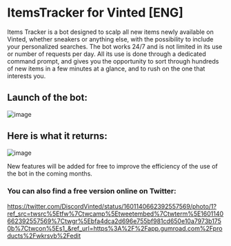 # ItemsTracker for Vinted [ENG]
Items Tracker is a bot designed to scalp all new items newly available on Vinted, whether sneakers or anything else, with the possibility to include your personalized searches. The bot works 24/7 and is not limited in its use or number of requests per day. All its use is done through a dedicated command prompt, and gives you the opportunity to sort through hundreds of new items in a few minutes at a glance, and to rush on the one that interests you.

## Launch of the bot:
![image](https://public-files.gumroad.com/ib5jebm912cxfqbek198du4m597k)
## Here is what it returns:

![image](https://public-files.gumroad.com/ok4in93cop4f764sdaj5cx2re03r)

New features will be added for free to improve the efficiency of the use of the bot in the coming months.

### You can also find a free version online on Twitter:

https://twitter.com/DiscordVinted/status/1601140662392557569/photo/1?ref_src=twsrc%5Etfw%7Ctwcamp%5Etweetembed%7Ctwterm%5E1601140662392557569%7Ctwgr%5Ebfa4dca2d696e755bf981cd650e10a7973b1750b%7Ctwcon%5Es1_&ref_url=https%3A%2F%2Fapp.gumroad.com%2Fproducts%2Fwkrsvb%2Fedit
